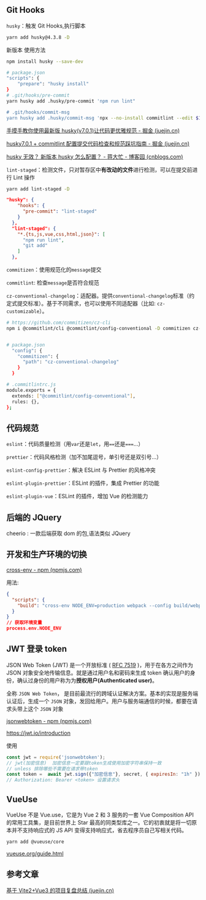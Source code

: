 ## Git Hooks

`husky`：触发 Git Hooks,执行脚本

```bash
yarn add husky@4.3.8 -D
```

新版本 使用方法

```bash
npm install husky --save-dev

# package.json
"scripts": {
    "prepare": "husky install"
}
# .git/hooks/pre-commit
yarn husky add .husky/pre-commit 'npm run lint"

# .git/hooks/commit-msg
yarn husky add .husky/commit-msg 'npx --no-install commitlint --edit $1"

```

[手摸手教你使用最新版 husky(v7.0.1)让代码更优雅规范 - 掘金 (juejin.cn)](https://juejin.cn/post/6982192362583752741)

[husky7.0.1 + commitlint 配置提交代码检查和规范踩坑指南 - 掘金 (juejin.cn)](https://juejin.cn/post/6988116616923840549#heading-2)

[husky 无效？ 新版本 husky 怎么配置？ - 蒋大忙 - 博客园 (cnblogs.com)](https://www.cnblogs.com/ly0612/p/15545803.html)

`lint-staged`：检测文件，只对暂存区中**有改动的文件**进行检测，可以在提交前进行 Lint 操作

```bash
yarn add lint-staged -D
```

```json
"husky": {
    "hooks": {
      "pre-commit": "lint-staged"
    }
  },
  "lint-staged": {
    "*.{ts,js,vue,css,html,json}": [
      "npm run lint",
      "git add"
    ]
  },
```

`commitizen`：使用规范化的`message`提交

`commitlint`: 检查`message`是否符合规范

`cz-conventional-changelog`：适配器。提供`conventional-changelog`标准（约定式提交标准）。基于不同需求，也可以使用不同适配器（比如: `cz-customizable`）。

```bash
# https://github.com/commitizen/cz-cli
npm i @commitlint/cli @commitlint/config-conventional -D commitizen cz-conventional-changelog


# package.json
  "config": {
    "commitizen": {
      "path": "cz-conventional-changelog"
    }
  }

# .commitlintrc.js
module.exports = {
  extends: ["@commitlint/config-conventional"],
  rules: {},
};
```

## 代码规范

`eslint`：代码质量检测（用`var`还是`let`，用`==`还是`===`...）

`prettier`：代码风格检测（加不加尾逗号，单引号还是双引号...）

`eslint-config-prettier`：解决 ESLint 与 Prettier 的风格冲突

`eslint-plugin-prettier`：ESLint 的插件，集成 Prettier 的功能

`eslint-plugin-vue`：ESLint 的插件，增加 Vue 的检测能力

## 后端的 JQuery

cheerio : 一款后端获取 dom 的包,语法类似 JQuery

## 开发和生产环境的切换

[cross-env - npm (npmjs.com)](https://www.npmjs.com/package/cross-env)

用法:

```json
{
  "scripts": {
    "build": "cross-env NODE_ENV=production webpack --config build/webpack.config.js"
  }
}
// 获取环境变量
process.env.NODE_ENV
```

## JWT 登录 token

JSON Web Token (JWT) 是一个开放标准 ( [RFC 7519](https://tools.ietf.org/html/rfc7519) )，用于在各方之间作为 JSON 对象安全地传输信息。就是通过用户名和密码来生成 token 确认用户的身份，确认过身份的用户称为为**授权用户(Authenticated user)**。

全称 `JSON Web Token`， 是目前最流行的跨域认证解决方案。基本的实现是服务端认证后，生成一个 `JSON` 对象，发回给用户。用户与服务端通信的时候，都要在请求头带上这个 `JSON` 对象

[jsonwebtoken - npm (npmjs.com)](https://www.npmjs.com/package/jsonwebtoken)

<https://jwt.io/introduction>

使用

```js
const jwt = require('jsonwebtoken');
// jwt(加密信息)  加密信息一定要跟token生成使用加密字符串保持一致
// unless 排除哪些不需要在请求带token
const token =  await jwt.sign({"加密信息"}, secret, { expiresIn: "1h" });
// Authorization: Bearer <token> 设置请求头
```

## VueUse

VueUse 不是 Vue.use，它是为 Vue 2 和 3 服务的一套 Vue Composition API 的常用工具集，是目前世界上 Star 最高的同类型库之一。它的初衷就是将一切原本并不支持响应式的 JS API 变得支持响应式，省去程序员自己写相关代码。

```bash
yarn add @vueuse/core
```

[vueuse.org/guide.html](https://link.juejin.cn/?target=https%3A%2F%2Flinks.jianshu.com%2Fgo%3Fto%3Dhttps%3A%2F%2Fvueuse.org%2Fguide.html)

## 参考文章

[基于 Vite2+Vue3 的项目复盘总结 (juejin.cn)](https://juejin.cn/post/6969758357288648718)